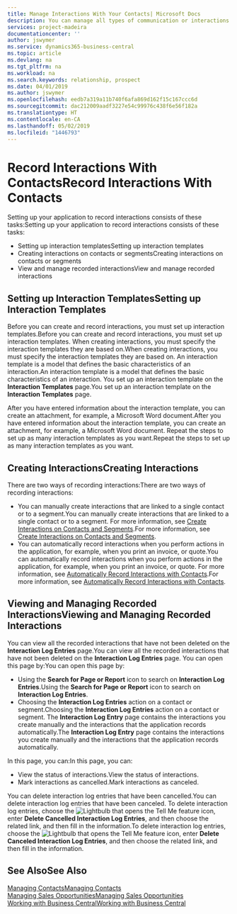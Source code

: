 ```yaml
---
title: Manage Interactions With Your Contacts| Microsoft Docs
description: You can manage all types of communication or interactions between your company and your contacts, for example, letters, phone calls, meetings, and so on.
services: project-madeira
documentationcenter: ''
author: jswymer
ms.service: dynamics365-business-central
ms.topic: article
ms.devlang: na
ms.tgt_pltfrm: na
ms.workload: na
ms.search.keywords: relationship, prospect
ms.date: 04/01/2019
ms.author: jswymer
ms.openlocfilehash: eedb7a319a11b740f6afa869d162f15c167ccc6d
ms.sourcegitcommit: dac212009aadf3227e54c99976c438f6e56f182a
ms.translationtype: HT
ms.contentlocale: en-CA
ms.lasthandoff: 05/02/2019
ms.locfileid: "1446793"
---
```

# <a name="record-interactions-with-contacts"></a><span data-ttu-id="f51f7-103">Record Interactions With Contacts</span><span class="sxs-lookup"><span data-stu-id="f51f7-103">Record Interactions With Contacts</span></span>
<span data-ttu-id="f51f7-104">Setting up your application to record interactions consists of these tasks:</span><span class="sxs-lookup"><span data-stu-id="f51f7-104">Setting up your application to record interactions consists of these tasks:</span></span>

* <span data-ttu-id="f51f7-105">Setting up interaction templates</span><span class="sxs-lookup"><span data-stu-id="f51f7-105">Setting up interaction templates</span></span>  
* <span data-ttu-id="f51f7-106">Creating interactions on contacts or segments</span><span class="sxs-lookup"><span data-stu-id="f51f7-106">Creating interactions on contacts or segments</span></span>  
* <span data-ttu-id="f51f7-107">View and manage recorded interactions</span><span class="sxs-lookup"><span data-stu-id="f51f7-107">View and manage recorded interactions</span></span>  

##  <a name="setting-up-interaction-templates"></a><span data-ttu-id="f51f7-108">Setting up Interaction Templates</span><span class="sxs-lookup"><span data-stu-id="f51f7-108">Setting up Interaction Templates</span></span>
<span data-ttu-id="f51f7-109">Before you can create and record interactions, you must set up interaction templates.</span><span class="sxs-lookup"><span data-stu-id="f51f7-109">Before you can create and record interactions, you must set up interaction templates.</span></span> <span data-ttu-id="f51f7-110">When creating interactions, you must specify the interaction templates they are based on.</span><span class="sxs-lookup"><span data-stu-id="f51f7-110">When creating interactions, you must specify the interaction templates they are based on.</span></span> <span data-ttu-id="f51f7-111">An interaction template is a model that defines the basic characteristics of an interaction.</span><span class="sxs-lookup"><span data-stu-id="f51f7-111">An interaction template is a model that defines the basic characteristics of an interaction.</span></span>
<span data-ttu-id="f51f7-112">You set up an interaction template on the **Interaction Templates** page.</span><span class="sxs-lookup"><span data-stu-id="f51f7-112">You set up an interaction template on the **Interaction Templates** page.</span></span>

<span data-ttu-id="f51f7-113">After you have entered information about the interaction template, you can create an attachment, for example, a Microsoft Word document.</span><span class="sxs-lookup"><span data-stu-id="f51f7-113">After you have entered information about the interaction template, you can create an attachment, for example, a Microsoft Word document.</span></span> <span data-ttu-id="f51f7-114">Repeat the steps to set up as many interaction templates as you want.</span><span class="sxs-lookup"><span data-stu-id="f51f7-114">Repeat the steps to set up as many interaction templates as you want.</span></span>  

## <a name="creating-interactions"></a><span data-ttu-id="f51f7-115">Creating Interactions</span><span class="sxs-lookup"><span data-stu-id="f51f7-115">Creating Interactions</span></span>
<span data-ttu-id="f51f7-116">There are two ways of recording interactions:</span><span class="sxs-lookup"><span data-stu-id="f51f7-116">There are two ways of recording interactions:</span></span>

* <span data-ttu-id="f51f7-117">You can manually create interactions that are linked to a single contact or to a segment.</span><span class="sxs-lookup"><span data-stu-id="f51f7-117">You can manually create interactions that are linked to a single contact or to a segment.</span></span> <span data-ttu-id="f51f7-118">For more information, see [Create Interactions on Contacts and Segments](marketing-how-create-interactions.md).</span><span class="sxs-lookup"><span data-stu-id="f51f7-118">For more information, see [Create Interactions on Contacts and Segments](marketing-how-create-interactions.md).</span></span>  
* <span data-ttu-id="f51f7-119">You can automatically record interactions when you perform actions in the application, for example, when you print an invoice, or quote.</span><span class="sxs-lookup"><span data-stu-id="f51f7-119">You can automatically record interactions when you perform actions in the application, for example, when you print an invoice, or quote.</span></span> <span data-ttu-id="f51f7-120">For more information, see [Automatically Record Interactions with Contacts](marketing-auto-record-interactions.md).</span><span class="sxs-lookup"><span data-stu-id="f51f7-120">For more information, see [Automatically Record Interactions with Contacts](marketing-auto-record-interactions.md).</span></span>

## <a name="viewing-and-managing-recorded-interactions"></a><span data-ttu-id="f51f7-121">Viewing and Managing Recorded Interactions</span><span class="sxs-lookup"><span data-stu-id="f51f7-121">Viewing and Managing Recorded Interactions</span></span>
<span data-ttu-id="f51f7-122">You can view all the recorded interactions that have not been deleted on the **Interaction Log Entries** page.</span><span class="sxs-lookup"><span data-stu-id="f51f7-122">You can view all the recorded interactions that have not been deleted on the **Interaction Log Entries** page.</span></span> <span data-ttu-id="f51f7-123">You can open this page by:</span><span class="sxs-lookup"><span data-stu-id="f51f7-123">You can open this page by:</span></span>

* <span data-ttu-id="f51f7-124">Using the **Search for Page or Report** icon to search on **Interaction Log Entries**.</span><span class="sxs-lookup"><span data-stu-id="f51f7-124">Using the **Search for Page or Report** icon to search on **Interaction Log Entries**.</span></span>
* <span data-ttu-id="f51f7-125">Choosing the **Interaction Log Entries** action on a contact or segment.</span><span class="sxs-lookup"><span data-stu-id="f51f7-125">Choosing the **Interaction Log Entries** action on a contact or segment.</span></span>
  <span data-ttu-id="f51f7-126">The **Interaction Log Entry** page contains the interactions you create manually and the interactions that the application records automatically.</span><span class="sxs-lookup"><span data-stu-id="f51f7-126">The **Interaction Log Entry** page contains the interactions you create manually and the interactions that the application records automatically.</span></span>

<span data-ttu-id="f51f7-127">In this page, you can:</span><span class="sxs-lookup"><span data-stu-id="f51f7-127">In this page, you can:</span></span>

* <span data-ttu-id="f51f7-128">View the status of interactions.</span><span class="sxs-lookup"><span data-stu-id="f51f7-128">View the status of interactions.</span></span>
* <span data-ttu-id="f51f7-129">Mark interactions as cancelled.</span><span class="sxs-lookup"><span data-stu-id="f51f7-129">Mark interactions as canceled.</span></span>

<span data-ttu-id="f51f7-130">You can delete interaction log entries that have been cancelled.</span><span class="sxs-lookup"><span data-stu-id="f51f7-130">You can delete interaction log entries that have been canceled.</span></span> <span data-ttu-id="f51f7-131">To delete interaction log entries, choose the ![Lightbulb that opens the Tell Me feature](media/ui-search/search_small.png "Tell me what you want to do") icon, enter **Delete Cancelled Interaction Log Entries**, and then choose the related link, and then fill in the information.</span><span class="sxs-lookup"><span data-stu-id="f51f7-131">To delete interaction log entries, choose the ![Lightbulb that opens the Tell Me feature](media/ui-search/search_small.png "Tell me what you want to do") icon, enter **Delete Canceled Interaction Log Entries**, and then choose the related link, and then fill in the information.</span></span>

## <a name="see-also"></a><span data-ttu-id="f51f7-132">See Also</span><span class="sxs-lookup"><span data-stu-id="f51f7-132">See Also</span></span>
[<span data-ttu-id="f51f7-133">Managing Contacts</span><span class="sxs-lookup"><span data-stu-id="f51f7-133">Managing Contacts</span></span>](marketing-contacts.md)  
[<span data-ttu-id="f51f7-134">Managing Sales Opportunities</span><span class="sxs-lookup"><span data-stu-id="f51f7-134">Managing Sales Opportunities</span></span>](marketing-manage-sales-opportunities.md)  
[<span data-ttu-id="f51f7-135">Working with Business Central</span><span class="sxs-lookup"><span data-stu-id="f51f7-135">Working with Business Central</span></span>](ui-work-product.md)  
